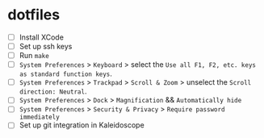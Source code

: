 # dotfiles

* [ ] Install XCode
* [ ] Set up ssh keys
* [ ] Run `make`
* [ ] `System Preferences` > `Keyboard` > select the `Use all F1, F2, etc. keys as standard function keys`.
* [ ] `System Preferences` > `Trackpad` > `Scroll & Zoom` > unselect the `Scroll direction: Neutral`.
* [ ] `System Preferences` > `Dock` > `Magnification` && `Automatically hide`
* [ ] `System Preferences` > `Security & Privacy` > `Require password immediately`
* [ ] Set up git integration in Kaleidoscope
